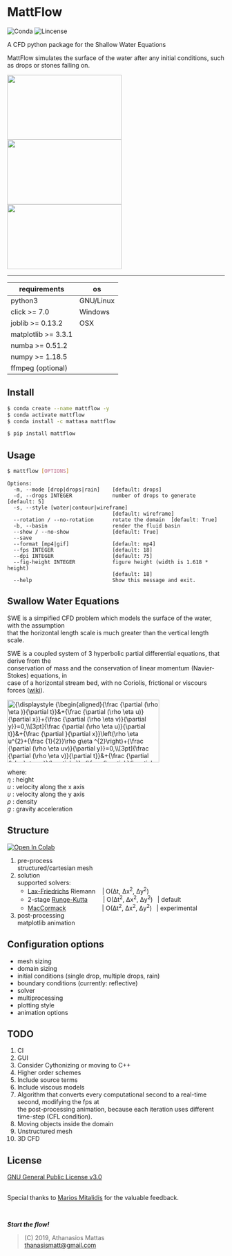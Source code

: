# MattFlow

![Conda] ![Lincense]

A CFD python package for the Shallow Water Equations

MattFlow simulates the surface of the water after any initial conditions, such as drops or stones falling on.

<img src="https://media.giphy.com/media/jpVKPxzBiGoSvNYUrY/giphy.gif" width="265" height="150" /> <img src="https://media.giphy.com/media/VJNqBY7uKP3r0AvCcp/giphy.gif" width="265" height="150" /> <img src="https://media.giphy.com/media/QxYpANpE5snKSrdLJ5/giphy.gif" width="265" height="150" />

___

| requirements         | os        |
| -------------------- | --------- |
| python3              | GNU/Linux |
| click >= 7.0         | Windows   |
| joblib >= 0.13.2     | OSX       |
| matplotlib >= 3.3.1  |           |
| numba >= 0.51.2      |           |
| numpy >= 1.18.5      |           |
| ffmpeg (optional)    |           |

## Install

```bash
$ conda create --name mattflow -y
$ conda activate mattflow
$ conda install -c mattasa mattflow
```

```bash
$ pip install mattflow
```

## Usage

```bash
$ mattflow [OPTIONS]
```

```text
Options:
  -m, --mode [drop|drops|rain]    [default: drops]
  -d, --drops INTEGER             number of drops to generate  [default: 5]
  -s, --style [water|contour|wireframe]
                                  [default: wireframe]
  --rotation / --no-rotation      rotate the domain  [default: True]
  -b, --basin                     render the fluid basin
  --show / --no-show              [default: True]
  --save
  --format [mp4|gif]              [default: mp4]
  --fps INTEGER                   [default: 18]
  --dpi INTEGER                   [default: 75]
  --fig-height INTEGER            figure height (width is 1.618 * height)
                                  [default: 18]
  --help                          Show this message and exit.
```

## Swallow Water Equations

SWE is a simpified CFD problem which models the surface of the water, with the assumption<br />
that the horizontal length scale is much greater than the vertical length scale.

SWE is a coupled system of 3 hyperbolic partial differential equations, that derive from the<br />
conservation of mass and the conservation of linear momentum (Navier-Stokes) equations, in<br />
case of a horizontal stream bed, with no Coriolis, frictional or viscours forces ([wiki]).

<img src="https://wikimedia.org/api/rest_v1/media/math/render/svg/9b9d481407c0c835525291740de8d1c446265ce2" class="mwe-math-fallback-image-inline" aria-hidden="true" style="vertical-align: -18ex; width:46ex; height:19ex;" alt="{\displaystyle {\begin{aligned}{\frac {\partial (\rho \eta )}{\partial t}}&amp;+{\frac {\partial (\rho \eta u)}{\partial x}}+{\frac {\partial (\rho \eta v)}{\partial y}}=0,\\[3pt]{\frac {\partial (\rho \eta u)}{\partial t}}&amp;+{\frac {\partial }{\partial x}}\left(\rho \eta u^{2}+{\frac {1}{2}}\rho g\eta ^{2}\right)+{\frac {\partial (\rho \eta uv)}{\partial y}}=0,\\[3pt]{\frac {\partial (\rho \eta v)}{\partial t}}&amp;+{\frac {\partial (\rho \eta uv)}{\partial x}}+{\frac {\partial }{\partial y}}\left(\rho \eta v^{2}+{\frac {1}{2}}\rho g\eta ^{2}\right)=0.\end{aligned}}}">

where:<br />
_η_ : height<br />
_u_ : velocity along the x axis<br />
_υ_ : velocity along the y axis<br />
_ρ_ : density<br />
_g_ : gravity acceleration

## Structure
[![Open In Colab](https://colab.research.google.com/assets/colab-badge.svg)](https://colab.research.google.com/github/ThanasisMattas/mattflow/blob/master/notebooks/mattflow_notebook.ipynb)

1. pre-process<br />
structured/cartesian mesh
2. solution<br />
   supported solvers:
   - [Lax-Friedrichs] Riemann
   &nbsp;&nbsp;                | O(Δt, Δx<sup>2</sup>, Δy<sup>2</sup>)
   - 2-stage [Runge-Kutta]
   &nbsp; &nbsp; &nbsp; &nbsp; | O(Δt<sup>2</sup>, Δx<sup>2</sup>, Δy<sup>2</sup>)
   &ensp;| default
   - [MacCormack]
   &emsp; &emsp; &emsp; &emsp; &nbsp; | O(Δt<sup>2</sup>, Δx<sup>2</sup>, Δy<sup>2</sup>)
   &ensp;| experimental
3. post-processing<br />
   matplotlib animation

## Configuration options

- mesh sizing
- domain sizing
- initial conditions (single drop, multiple drops, rain)
- boundary conditions (currently: reflective)
- solver
- multiprocessing
- plotting style
- animation options

## TODO

1. CI
2. GUI
3. Consider Cythonizing or moving to C++
4. Higher order schemes
5. Include source terms
6. Include viscous models
7. Algorithm that converts every computational second to a real-time second,
   modifying the fps at<br />the post-processing animation, because each
   iteration uses different time-step (CFL condition).
8. Moving objects inside the domain
9. Unstructured mesh
10. 3D CFD


## License
[GNU General Public License v3.0]
<br />
<br />

Special thanks to [Marios Mitalidis] for the valuable feedback.

<br />

***Start the flow!***


>(C) 2019, Athanasios Mattas<br />
>thanasismatt@gmail.com


[//]: # "links"


[Conda]: <https://img.shields.io/conda/v/mattasa/mattflow>
[Lincense]: <https://img.shields.io/github/license/ThanasisMattas/mattflow>
[wiki]: <https://en.wikipedia.org/wiki/Shallow_water_equations>
[Lax-Friedrichs]: <https://en.wikipedia.org/wiki/Lax%E2%80%93Friedrichs_method>
[Runge-Kutta]: <https://en.wikipedia.org/wiki/Runge%E2%80%93Kutta_methods>
[Lax-Wendroff]: <https://en.wikipedia.org/wiki/Lax%E2%80%93Wendroff_method>
[MacCormack]: <https://en.wikipedia.org/wiki/MacCormack_method>
[GNU General Public License v3.0]: <https://github.com/ThanasisMattas/mattflow/blob/master/COPYING>
[Marios Mitalidis]: <https://github.com/mmitalidis>